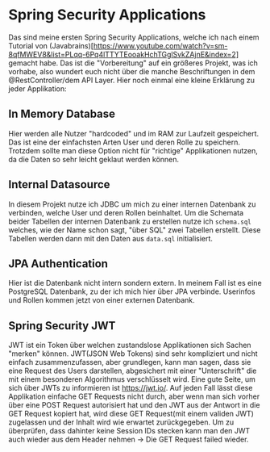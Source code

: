 # Spring Security Applications

Das sind meine ersten Spring Security Applications, welche ich nach einem Tutorial von (Javabrains)[https://www.youtube.com/watch?v=sm-8qfMWEV8&list=PLqq-6Pq4lTTYTEooakHchTGglSvkZAjnE&index=2]
gemacht habe. Das ist die "Vorbereitung" auf ein größeres Projekt, was ich vorhabe, also wundert euch nicht über die manche
Beschriftungen in dem @RestController/dem API Layer. 
Hier noch einmal eine kleine Erklärung zu jeder Applikation:
## In Memory Database
Hier werden alle Nutzer "hardcoded" und im RAM zur Laufzeit gespeichert. Das ist eine der einfachsten Arten User und deren
Rolle zu speichern. Trotzdem sollte man diese Option nicht für "richtige" Applikationen nutzen, da die Daten so sehr leicht
geklaut werden können.
## Internal Datasource
In diesem Projekt nutze ich JDBC um mich zu einer internen Datenbank zu verbinden, welche User und deren Rollen beinhaltet.
Um die Schemata beider Tabellen der internen Datenbank zu erstellen nutze ich ```schema.sql``` welches, wie der Name schon sagt,
"über SQL" zwei Tabellen erstellt. Diese Tabellen werden dann mit den Daten aus ```data.sql``` initialisiert.
## JPA Authentication
Hier ist die Datenbank nicht intern sondern extern. In meinem Fall ist es eine PostgreSQL Datenbank, zu der ich mich hier über
JPA verbinde. Userinfos und Rollen kommen jetzt von einer externen Datenbank.
## Spring Security JWT
JWT ist ein Token über welchen zustandslose Applikationen sich Sachen "merken" können. JWT(JSON Web Tokens) sind sehr kompliziert
und nicht einfach zusammenzufassen, aber grundlegen, kann man sagen, dass sie eine Request des Users darstellen, abgesichert
mit einer "Unterschrift" die mit einem besonderen Algorithmus verschlüsselt wird. Eine gute Seite, um sich über JWTs zu informieren
ist https://jwt.io/. Auf jeden Fall lässt diese Applikation einfache GET Requests nicht durch, aber wenn man sich vorher
über eine POST Request autorisiert hat und den JWT aus der Antwort in die GET Request kopiert hat, wird diese GET Request(mit einem
validen JWT) zugelassen und der Inhalt wird wie erwartet zurückgegeben. Um zu überprüfen, dass dahinter keine Session IDs stecken
kann man den JWT auch wieder aus dem Header nehmen -> Die GET Request failed wieder.
